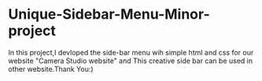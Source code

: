 # Unique-Sidebar-Menu-Minor-project
In this project,I devloped the side-bar menu wih simple html and css for our website "Camera Studio website" and This creative side bar can be used in other website.Thank You:)
